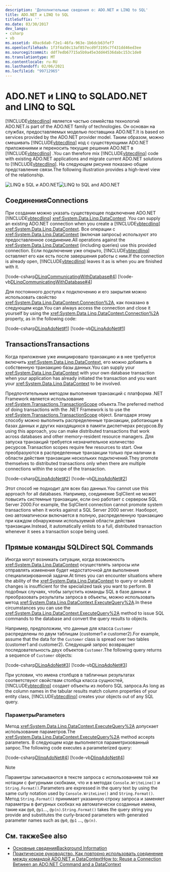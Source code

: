 ```yaml
---
description: 'Дополнительные сведения о: ADO.NET и LINQ to SQL'
title: ADO.NET и LINQ to SQL
titleSuffix: ''
ms.date: 03/30/2017
dev_langs:
- csharp
- vb
ms.assetid: 49ac6da0-f2e1-46fa-963e-1b6dcb63fef7
ms.openlocfilehash: 1f3f4a50c13af857ecd9f3195c7f431dd46ed3ee
ms.sourcegitcommit: ddf7edb67715a5b9a45e3dd44536dabc153c1de0
ms.translationtype: MT
ms.contentlocale: ru-RU
ms.lasthandoff: 02/06/2021
ms.locfileid: "99712965"
---
```

# <a name="adonet-and-linq-to-sql"></a><span data-ttu-id="49441-103">ADO.NET и LINQ to SQL</span><span class="sxs-lookup"><span data-stu-id="49441-103">ADO.NET and LINQ to SQL</span></span>

[!INCLUDE[vbtecdlinq](../../../../../../includes/vbtecdlinq-md.md)] <span data-ttu-id="49441-104">является частью семейства технологий ADO.NET.</span><span class="sxs-lookup"><span data-stu-id="49441-104">is part of the ADO.NET family of technologies.</span></span> <span data-ttu-id="49441-105">Он основан на службах, предоставляемых моделью поставщика ADO.NET.</span><span class="sxs-lookup"><span data-stu-id="49441-105">It is based on services provided by the ADO.NET provider model.</span></span> <span data-ttu-id="49441-106">Таким образом, можно смешивать [!INCLUDE[vbtecdlinq](../../../../../../includes/vbtecdlinq-md.md)] код с существующими ADO.NET приложениями и переносить текущие решения ADO.NET в [!INCLUDE[vbtecdlinq](../../../../../../includes/vbtecdlinq-md.md)] .</span><span class="sxs-lookup"><span data-stu-id="49441-106">You can therefore mix [!INCLUDE[vbtecdlinq](../../../../../../includes/vbtecdlinq-md.md)] code with existing ADO.NET applications and migrate current ADO.NET solutions to [!INCLUDE[vbtecdlinq](../../../../../../includes/vbtecdlinq-md.md)].</span></span> <span data-ttu-id="49441-107">На следующем рисунке показано общее представление связи.</span><span class="sxs-lookup"><span data-stu-id="49441-107">The following illustration provides a high-level view of the relationship.</span></span>  
  
 <span data-ttu-id="49441-108">![LINQ в SQL и ADO.NET](./media/dlinq-3.png "DLinq_3")</span><span class="sxs-lookup"><span data-stu-id="49441-108">![LINQ to SQL and ADO.NET](./media/dlinq-3.png "DLinq_3")</span></span>  
  
## <a name="connections"></a><span data-ttu-id="49441-109">Соединения</span><span class="sxs-lookup"><span data-stu-id="49441-109">Connections</span></span>  

 <span data-ttu-id="49441-110">При создании можно указать существующее подключение ADO.NET [!INCLUDE[vbtecdlinq](../../../../../../includes/vbtecdlinq-md.md)] <xref:System.Data.Linq.DataContext> .</span><span class="sxs-lookup"><span data-stu-id="49441-110">You can supply an existing ADO.NET connection when you create a [!INCLUDE[vbtecdlinq](../../../../../../includes/vbtecdlinq-md.md)] <xref:System.Data.Linq.DataContext>.</span></span> <span data-ttu-id="49441-111">Все операции с <xref:System.Data.Linq.DataContext> (включая запросы) используют это предоставленное соединение.</span><span class="sxs-lookup"><span data-stu-id="49441-111">All operations against the <xref:System.Data.Linq.DataContext> (including queries) use this provided connection.</span></span> <span data-ttu-id="49441-112">Если подключение уже открыто, [!INCLUDE[vbtecdlinq](../../../../../../includes/vbtecdlinq-md.md)] оставляет его как есть после завершения работы с ним.</span><span class="sxs-lookup"><span data-stu-id="49441-112">If the connection is already open, [!INCLUDE[vbtecdlinq](../../../../../../includes/vbtecdlinq-md.md)] leaves it as is when you are finished with it.</span></span>  
  
 [!code-csharp[DLinqCommunicatingWithDatabase#4](../../../../../../samples/snippets/csharp/VS_Snippets_Data/DLinqCommunicatingWithDatabase/cs/Program.cs#4)]
 [!code-vb[DLinqCommunicatingWithDatabase#4](../../../../../../samples/snippets/visualbasic/VS_Snippets_Data/DLinqCommunicatingWithDatabase/vb/Module1.vb#4)]  
  
 <span data-ttu-id="49441-113">Для постоянного доступа к подключению и его закрытия можно использовать свойство <xref:System.Data.Linq.DataContext.Connection%2A>, как показано в следующем коде.</span><span class="sxs-lookup"><span data-stu-id="49441-113">You can always access the connection and close it yourself by using the <xref:System.Data.Linq.DataContext.Connection%2A> property, as in the following code:</span></span>  
  
 [!code-csharp[DLinqAdoNet#1](../../../../../../samples/snippets/csharp/VS_Snippets_Data/DLinqAdoNet/cs/Program.cs#1)]
 [!code-vb[DLinqAdoNet#1](../../../../../../samples/snippets/visualbasic/VS_Snippets_Data/DLinqAdoNet/vb/Module1.vb#1)]  
  
## <a name="transactions"></a><span data-ttu-id="49441-114">Transactions</span><span class="sxs-lookup"><span data-stu-id="49441-114">Transactions</span></span>  

 <span data-ttu-id="49441-115">Когда приложение уже инициировало транзакцию и в нее требуется включить <xref:System.Data.Linq.DataContext>, его можно добавить в собственную транзакцию базы данных.</span><span class="sxs-lookup"><span data-stu-id="49441-115">You can supply your <xref:System.Data.Linq.DataContext> with your own database transaction when your application has already initiated the transaction and you want your <xref:System.Data.Linq.DataContext> to be involved.</span></span>  
  
 <span data-ttu-id="49441-116">Предпочтительным методом выполнения транзакций с платформа .NET Framework является использование <xref:System.Transactions.TransactionScope> объекта.</span><span class="sxs-lookup"><span data-stu-id="49441-116">The preferred method of doing transactions with the .NET Framework is to use the <xref:System.Transactions.TransactionScope> object.</span></span> <span data-ttu-id="49441-117">Благодаря этому способу можно выполнить распределенные транзакции, работающие в базах данных и других находящихся в памяти диспетчерах ресурсов.</span><span class="sxs-lookup"><span data-stu-id="49441-117">By using this approach, you can make distributed transactions that work across databases and other memory-resident resource managers.</span></span> <span data-ttu-id="49441-118">Для запуска транзакций требуется незначительное количество ресурсов.</span><span class="sxs-lookup"><span data-stu-id="49441-118">Transaction scopes require few resources to start.</span></span> <span data-ttu-id="49441-119">Они преобразуются в распределенные транзакции только при наличии в области действия транзакции нескольких подключений.</span><span class="sxs-lookup"><span data-stu-id="49441-119">They promote themselves to distributed transactions only when there are multiple connections within the scope of the transaction.</span></span>  
  
 [!code-csharp[DLinqAdoNet#2](../../../../../../samples/snippets/csharp/VS_Snippets_Data/DLinqAdoNet/cs/Program.cs#2)]
 [!code-vb[DLinqAdoNet#2](../../../../../../samples/snippets/visualbasic/VS_Snippets_Data/DLinqAdoNet/vb/Module1.vb#2)]  
  
 <span data-ttu-id="49441-120">Этот способ не подходит для всех баз данных.</span><span class="sxs-lookup"><span data-stu-id="49441-120">You cannot use this approach for all databases.</span></span> <span data-ttu-id="49441-121">Например, соединение SqlClient не может повысить системные транзакции, если оно работает с сервером SQL Server 2000.</span><span class="sxs-lookup"><span data-stu-id="49441-121">For example, the SqlClient connection cannot promote system transactions when it works against a SQL Server 2000 server.</span></span> <span data-ttu-id="49441-122">Наоборот, оно автоматически включается в полную, распределенную транзакцию при каждом обнаружении используемой области действия транзакции.</span><span class="sxs-lookup"><span data-stu-id="49441-122">Instead, it automatically enlists to a full, distributed transaction whenever it sees a transaction scope being used.</span></span>  
  
## <a name="direct-sql-commands"></a><span data-ttu-id="49441-123">Прямые команды SQL</span><span class="sxs-lookup"><span data-stu-id="49441-123">Direct SQL Commands</span></span>  

 <span data-ttu-id="49441-124">Иногда могут возникать ситуации, когда возможность <xref:System.Data.Linq.DataContext> осуществлять запросы или отправлять изменения будет недостаточной для выполнения специализированной задачи.</span><span class="sxs-lookup"><span data-stu-id="49441-124">At times you can encounter situations where the ability of the <xref:System.Data.Linq.DataContext> to query or submit changes is insufficient for the specialized task you want to perform.</span></span> <span data-ttu-id="49441-125">В подобных случаях, чтобы запустить команды SQL в базе данных и преобразовать результаты запроса в объекты, можно использовать метод <xref:System.Data.Linq.DataContext.ExecuteQuery%2A>.</span><span class="sxs-lookup"><span data-stu-id="49441-125">In these circumstances you can use the <xref:System.Data.Linq.DataContext.ExecuteQuery%2A> method to issue SQL commands to the database and convert the query results to objects.</span></span>  
  
 <span data-ttu-id="49441-126">Например, предположим, что данные для класса `Customer` распределены по двум таблицам (customer1 и customer2).</span><span class="sxs-lookup"><span data-stu-id="49441-126">For example, assume that the data for the `Customer` class is spread over two tables (customer1 and customer2).</span></span> <span data-ttu-id="49441-127">Следующий запрос возвращает последовательность двух объектов `Customer`.</span><span class="sxs-lookup"><span data-stu-id="49441-127">The following query returns a sequence of `Customer` objects:</span></span>  
  
 [!code-csharp[DLinqAdoNet#3](../../../../../../samples/snippets/csharp/VS_Snippets_Data/DLinqAdoNet/cs/Program.cs#3)]
 [!code-vb[DLinqAdoNet#3](../../../../../../samples/snippets/visualbasic/VS_Snippets_Data/DLinqAdoNet/vb/Module1.vb#3)]  
  
 <span data-ttu-id="49441-128">При условии, что имена столбцов в табличных результатах соответствуют свойствам столбца класса сущностей, [!INCLUDE[vbtecdlinq](../../../../../../includes/vbtecdlinq-md.md)] создает объекты из любого SQL запроса.</span><span class="sxs-lookup"><span data-stu-id="49441-128">As long as the column names in the tabular results match column properties of your entity class, [!INCLUDE[vbtecdlinq](../../../../../../includes/vbtecdlinq-md.md)] creates your objects out of any SQL query.</span></span>  
  
### <a name="parameters"></a><span data-ttu-id="49441-129">Параметры</span><span class="sxs-lookup"><span data-stu-id="49441-129">Parameters</span></span>  

 <span data-ttu-id="49441-130">Метод <xref:System.Data.Linq.DataContext.ExecuteQuery%2A> допускает использование параметров.</span><span class="sxs-lookup"><span data-stu-id="49441-130">The <xref:System.Data.Linq.DataContext.ExecuteQuery%2A> method accepts parameters.</span></span> <span data-ttu-id="49441-131">В следующем коде выполняется параметризованный запрос.</span><span class="sxs-lookup"><span data-stu-id="49441-131">The following code executes a parameterized query:</span></span>  
  
 [!code-csharp[DlinqAdoNet#4](../../../../../../samples/snippets/csharp/VS_Snippets_Data/DLinqAdoNet/cs/Program.cs#4)]
 [!code-vb[DlinqAdoNet#4](../../../../../../samples/snippets/visualbasic/VS_Snippets_Data/DLinqAdoNet/vb/Module1.vb#4)]  
  
> [!NOTE]
> <span data-ttu-id="49441-132">Параметры записываются в тексте запроса с использованием той же нотации с фигурными скобками, что и в методах `Console.WriteLine()` и `String.Format()`.</span><span class="sxs-lookup"><span data-stu-id="49441-132">Parameters are expressed in the query text by using the same curly notation used by `Console.WriteLine()` and `String.Format()`.</span></span> <span data-ttu-id="49441-133">Метод `String.Format()` принимает указанную строку запроса и заменяет параметры в фигурных скобках на автоматически созданные имена, такие как `@p0`, `@p1`…, `@p(n)`.</span><span class="sxs-lookup"><span data-stu-id="49441-133">`String.Format()` takes the query string you provide and substitutes the curly-braced parameters with generated parameter names such as `@p0`, `@p1` …, `@p(n)`.</span></span>  
  
## <a name="see-also"></a><span data-ttu-id="49441-134">См. также</span><span class="sxs-lookup"><span data-stu-id="49441-134">See also</span></span>

- [<span data-ttu-id="49441-135">Основные сведения</span><span class="sxs-lookup"><span data-stu-id="49441-135">Background Information</span></span>](background-information.md)
- [<span data-ttu-id="49441-136">Практическое руководство. Как повторно использовать соединение между командой ADO.NET и DataContext</span><span class="sxs-lookup"><span data-stu-id="49441-136">How to: Reuse a Connection Between an ADO.NET Command and a DataContext</span></span>](how-to-reuse-a-connection-between-an-ado-net-command-and-a-datacontext.md)
